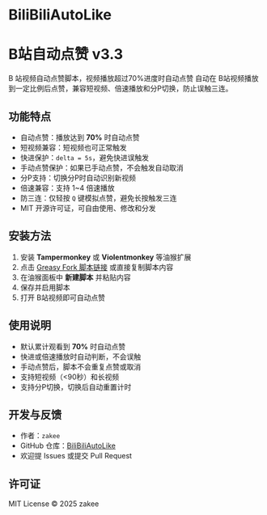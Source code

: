 # BiliBiliAutoLike
# B站自动点赞 v3.3
B 站视频自动点赞脚本，视频播放超过70%进度时自动点赞
自动在 B站视频播放到一定比例后点赞，兼容短视频、倍速播放和分P切换，防止误触三连。

## 功能特点

- 自动点赞：播放达到 **70%** 时自动点赞
- 短视频兼容：短视频也可正常触发
- 快进保护：`delta = 5s`，避免快进误触发
- 手动点赞保护：如果已手动点赞，不会触发自动取消
- 分P支持：切换分P时自动识别新视频
- 倍速兼容：支持 1~4 倍速播放
- 防三连：仅轻按 `Q` 键模拟点赞，避免长按触发三连
- MIT 开源许可证，可自由使用、修改和分发

## 安装方法

1. 安装 **Tampermonkey** 或 **Violentmonkey** 等油猴扩展
2. 点击 [Greasy Fork 脚本链接](https://github.com/momo325/BiliBiliAutoLike) 或直接复制脚本内容
3. 在油猴面板中 **新建脚本** 并粘贴内容
4. 保存并启用脚本
5. 打开 B站视频即可自动点赞

## 使用说明

- 默认累计观看到 **70%** 时自动点赞
- 快进或倍速播放时自动判断，不会误触
- 手动点赞后，脚本不会重复点赞或取消
- 支持短视频（<90秒）和长视频
- 支持分P切换，切换后自动重置计时

## 开发与反馈

- 作者：`zakee`
- GitHub 仓库：[BiliBiliAutoLike](https://github.com/momo325/BiliBiliAutoLike)
- 欢迎提 Issues 或提交 Pull Request

## 许可证

MIT License © 2025 zakee
